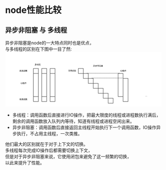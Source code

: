 # node性能比较
## 异步非阻塞 与 多线程
异步非阻塞是node的一大特点同时也是优点，  
与多线程的区别在下图中一目了然:  
![](../img/node.png)
- 多线程：调用函数后直接进行IO操作，把最大限度的线程或进程数执行满后，剩余的调用函数放入队列内等待，知道有线程或进程空闲出来。
- 异步非阻塞：调用函数后直接返回主线程开始执行下一个调用函数，IO操作异步执行，不占用主线程，一次类推。

他们最大的区别就在于对于上下文的切换。  
多线程每次完成IO操作后都需要切换上下文，  
但是对于异步非阻塞来说，它使用闭包来避免了这一频繁的切换，  
以此来提升了性能。
